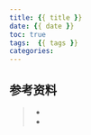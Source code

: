 ```yaml
---
title: {{ title }}
date: {{ date }}
toc: true
tags:  {{ tags }}
categories:
---
```






## 参考资料
> - []()
> - []()
